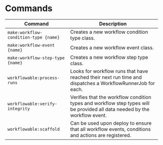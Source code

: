 # Commands

| Command                               | Description                                                                                                                |
|---------------------------------------|----------------------------------------------------------------------------------------------------------------------------|
| `make:workflow-condition-type {name}` | Creates a new workflow condition type class.                                                                               |
| `make:workflow-event {name}`          | Creates a new workflow event class.                                                                                        |
| `make:workflow-step-type {name}`      | Creates a new workflow step type class.                                                                                    |
| `workflowable:process-runs`           | Looks for workflow runs that have reached their next run time and dispatches a WorkflowRunnerJob for each.                 |
| `workflowable:verify-integrity`       | Verifies that the workflow condition types and workflow step types will be provided all data needed by the workflow event. |
| `workflowable:scaffold`               | Can be used upon deploy to ensure that all workflow events, conditions and actions are registered.                         |
